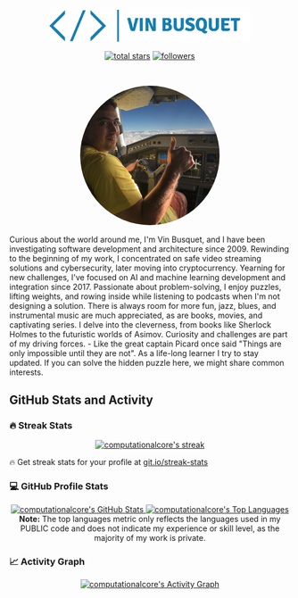 <p align="center">
  <a href="https://github.com/computationalcore">
    <img src="vin_busquet.png" width="360px" height="auto" alt="Vin Busquet">
  </a>
</p>

<p align="center">
  <a href="https://github.com/computationalcore?tab=repositories&sort=stargazers">
    <img alt="total stars" title="Total stars on GitHub" src="https://custom-icon-badges.demolab.com/github/stars/computationalcore?color=55960c&style=for-the-badge&labelColor=488207&logo=star"/></a>
  <a href="https://github.com/computationalcore?tab=followers">
    <img alt="followers" title="Follow me on Github" src="https://custom-icon-badges.demolab.com/github/followers/computationalcore?color=236ad3&labelColor=1155ba&style=for-the-badge&logo=person-add&label=Follow&logoColor=white"/></a>
</p>

<br/>

<p align="center">
<img style="border-radius: 50%;" width="250px" height="250px" src="vin.png"/>

Curious about the world around me, I'm Vin Busquet, and I have been investigating software development and architecture since 2009. Rewinding to the beginning of my work, I concentrated on safe video streaming solutions and cybersecurity, later moving into cryptocurrency. Yearning for new challenges, I've focused on AI and machine learning development and integration since 2017. Passionate about problem-solving, I enjoy puzzles, lifting weights, and rowing inside while listening to podcasts when I'm not designing a solution. There is always room for more fun, jazz, blues, and instrumental music are much appreciated, as are books, movies, and captivating series. I delve into the cleverness, from books like Sherlock Holmes to the futuristic worlds of Asimov. Curiosity and challenges are part of my driving forces. - Like the great captain Picard once said "Things are only impossible until they are not". As a life-long learner I try to stay updated. If you can solve the hidden puzzle here, we might share common interests.

</p>

## GitHub Stats and Activity

### 🔥 Streak Stats

  <p align="center">
    <a href="[https://github.com/DenverCoder1/github-readme-streak-stats">
      <img title="🔥 Get streak stats for your profile at git.io/streak-stats" alt="computationalcore's streak" src="https://github-readme-streak-stats-9m8ugfa77-denvercoder1.vercel.app/?user=computationalcore&theme=monokai-metallian&hide_border=true"/>
    </a>
    <p>🔥 Get streak stats for your profile at <a href="https://git.io/streak-stats">git.io/streak-stats</a></p>
  </p>

### 💻 GitHub Profile Stats

  <p align="center">
    <a href="https://github.com/anuraghazra/github-readme-stats">
      <img alt="computationalcore's GitHub Stats" src="https://github-readme-stats-ceig.vercel.app/api/?username=computationalcore&show_icons=true&include_all_commits=true&count_private=true&theme=react&hide_border=true&bg_color=1F222E&title_color=F85D7F&icon_color=F8D866" height="192px"/>
    </a>
    <a href="https://github.com/anuraghazra/github-readme-stats">
      <img alt="computationalcore's Top Languages" src="https://github-readme-stats.vercel.app/api/top-langs/?username=computationalcore&langs_count=8&layout=compact&theme=react&hide_border=true&bg_color=1F222E&title_color=F85D7F&icon_color=F8D866" height="192px"/>
    </a>
    <br/>
    <b>Note:</b> The top languages metric only reflects the languages used in my PUBLIC code and does not indicate my experience or skill level, as the majority of my work is private.
  </p>

### 📈 Activity Graph

  <p align="center">
    <a href="https://github.com/ashutosh00710/github-readme-activity-graph">
      <img alt="computationalcore's Activity Graph" src="https://github-readme-activity-graph.vercel.app/graph/?username=computationalcore&bg_color=1F222E&color=F8D866&line=F85D7F&point=FFFFFF&hide_border=true" />
    </a>
  </p>
